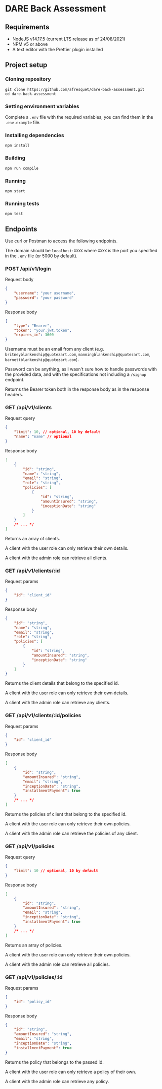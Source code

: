 # DARE Back Assessment

## Requirements

- NodeJS v14.17.5 (current LTS release as of 24/08/2021)
- NPM v5 or above
- A text editor with the Prettier plugin installed

## Project setup

### Cloning repository

```
git clone https://github.com/afresquet/dare-back-assessment.git
cd dare-back-assessment
```

### Setting environment variables

Complete a `.env` file with the required variables, you can find them in the `.env.example` file.

### Installing dependencies

```
npm install
```

### Building

```
npm run compile
```

### Running

```
npm start
```

### Running tests

```
npm test
```

## Endpoints

Use curl or Postman to access the following endpoints.

The domain should be `localhost:XXXX` where `XXXX` is the port you specified in the `.env` file (or 5000 by default).

### POST /api/v1/login

Request body

```json
{
	"username": "your username",
	"password": "your password"
}
```

Response body

```json
{
	"type": "Bearer",
	"token": "your.jwt.token",
	"expires_in": 3600
}
```

Username must be an email from any client (e.g. `britneyblankenship@quotezart.com`, `manningblankenship@quotezart.com`, `barnettblankenship@quotezart.com`).

Password can be anything, as I wasn't sure how to handle passwords with the provided data, and with the specifications not including a `/signup` endpoint.

Returns the Bearer token both in the response body as in the response headers.

### GET /api/v1/clients

Request query

```json
{
	"limit": 10, // optional, 10 by default
	"name": "name" // optional
}
```

Response body

```json
[
	{
		"id": "string",
		"name": "string",
		"email": "string",
		"role": "string",
		"policies": [
			{
				"id": "string",
				"amountInsured": "string",
				"inceptionDate": "string"
			}
		]
	}
	/* ... */
]
```

Returns an array of clients.

A client with the user role can only retrieve their own details.

A client with the admin role can retrieve all clients.

### GET /api/v1/clients/:id

Request params

```json
{
	"id": "client_id"
}
```

Response body

```json
{
	"id": "string",
	"name": "string",
	"email": "string",
	"role": "string",
	"policies": [
		{
			"id": "string",
			"amountInsured": "string",
			"inceptionDate": "string"
		}
	]
}
```

Returns the client details that belong to the specified id.

A client with the user role can only retrieve their own details.

A client with the admin role can retrieve any clients.

### GET /api/v1/clients/:id/policies

Request params

```json
{
	"id": "client_id"
}
```

Response body

```json
[
	{
		"id": "string",
		"amountInsured": "string",
		"email": "string",
		"inceptionDate": "string",
		"installmentPayment": true
	}
	/* ... */
]
```

Returns the policies of client that belong to the specified id.

A client with the user role can only retrieve their own policies.

A client with the admin role can retrieve the policies of any client.

### GET /api/v1/policies

Request query

```json
{
	"limit": 10 // optional, 10 by default
}
```

Response body

```json
[
	{
		"id": "string",
		"amountInsured": "string",
		"email": "string",
		"inceptionDate": "string",
		"installmentPayment": true
	}
	/* ... */
]
```

Returns an array of policies.

A client with the user role can only retrieve their own policies.

A client with the admin role can retrieve all policies.

### GET /api/v1/policies/:id

Request params

```json
{
	"id": "policy_id"
}
```

Response body

```json
{
	"id": "string",
	"amountInsured": "string",
	"email": "string",
	"inceptionDate": "string",
	"installmentPayment": true
}
```

Returns the policy that belongs to the passed id.

A client with the user role can only retrieve a policy of their own.

A client with the admin role can retrieve any policy.
